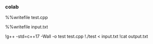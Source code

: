 ### colab

%%writefile test.cpp

%%writefile input.txt

!g++ -std=c++17 -Wall -o test test.cpp
!./test < input.txt
!cat output.txt
